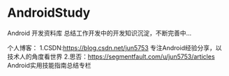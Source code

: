 # AndroidStudy
Android 开发资料库
总结工作开发中的开发知识沉淀，不断完善中...

个人博客：
1.CSDN:https://blog.csdn.net/jun5753
专注Android经验分享，以技术人的角度看世界
2.思否：https://segmentfault.com/u/jun5753/articles
Android实用技能指南总结专栏
